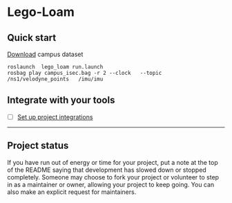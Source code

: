# Lego-Loam



## Quick start
[Download](https://drive.google.com/file/d/11lYeENSYiwqLT3WJK8DymWcJKXYoiv-L/view?usp=sharing) campus dataset

```
roslaunch  lego_loam run.launch
rosbag play campus_isec.bag -r 2 --clock   --topic  /ns1/velodyne_points   /imu/imu
```

## Integrate with your tools

- [ ] [Set up project integrations](https://gitlab.com/-/experiment/new_project_readme_content:231837243544cebc0a5ba754ea634bd2?https://gitlab.com/PengkaiLyu/eece5554/-/settings/integrations)

***

## Project status
If you have run out of energy or time for your project, put a note at the top of the README saying that development has slowed down or stopped completely. Someone may choose to fork your project or volunteer to step in as a maintainer or owner, allowing your project to keep going. You can also make an explicit request for maintainers.


